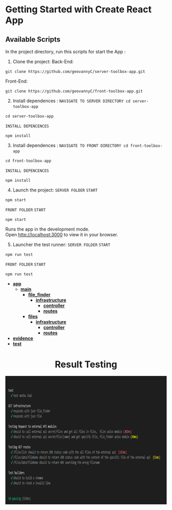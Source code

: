 


# Getting Started with Create React App

## Available Scripts

In the project directory, run this scripts for start the App :

1. Clone the project:
Back-End:
```terminal
git clone https://github.com/geovannyC/server-toolbox-app.git
```
Front-End:
```terminal
git clone https://github.com/geovannyC/front-toolbox-app.git
```

2. Install dependences :
`NAVIGATE TO SERVER DIRECTORY cd server-toolbox-app`
```terminal
cd server-toolbox-app
```
   `INSTALL DEPENCENCES`
```terminal
npm install
```
3. Install dependences :
`NAVIGATE TO FRONT DIRECTORY cd front-toolbox-app`
```terminal
cd front-toolbox-app
```
   `INSTALL DEPENCENCES`
```terminal
npm install
```
4. Launch the project:
`SERVER FOLDER`
   `START`
```terminal
npm start
```
`FRONT FOLDER`
   `START`
```terminal
npm start
```

Runs the app in the development mode.\
Open [http://localhost:3000](http://localhost:3000) to view it in your browser.

5. Launcher the test runner:
`SERVER FOLDER`
   `START`
```terminal
npm run test
```
`FRONT FOLDER`
   `START`
```terminal
npm run test
```

- [**app**](app)
    - [**main**](app/main)
        - [**file_finder**](app/main/file_finder)
            - [**infrastructure**](app/main/file_finder/infrastructure)
                - [**controller**](app/main/file_finder/infrastructure/controller)
                - [**routes**](app/main/file_finder/infrastructure/routes)
        - [**files**](app/main/files)
            - [**infrastructure**](app/main/files/infrastructure)
                - [**controller**](app/main/files/infrastructure/controller)
                - [**routes**](app/main/files/infrastructure/routes)
- [**evidence**](evidence)
- [**test**](test)

<div align="center">
	<h1 >Result Testing</h1>
		<img src="./evidence/image1.png" width="800" height="400" alt="Click to see the source">
</div>

